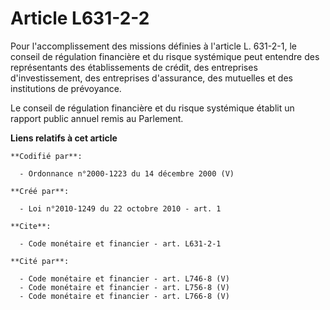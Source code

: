 # Article L631-2-2

Pour l'accomplissement des missions définies à l'article L. 631-2-1, le conseil de régulation financière et du risque
systémique peut entendre des représentants des établissements de crédit, des entreprises d'investissement, des entreprises
d'assurance, des mutuelles et des institutions de prévoyance. 

Le conseil de régulation financière et du risque systémique établit un rapport public annuel remis au Parlement.

**Liens relatifs à cet article**

	**Codifié par**:

	  - Ordonnance n°2000-1223 du 14 décembre 2000 (V)

	**Créé par**:

	  - Loi n°2010-1249 du 22 octobre 2010 - art. 1

	**Cite**:

	  - Code monétaire et financier - art. L631-2-1

	**Cité par**:

	  - Code monétaire et financier - art. L746-8 (V)
	  - Code monétaire et financier - art. L756-8 (V)
	  - Code monétaire et financier - art. L766-8 (V)
